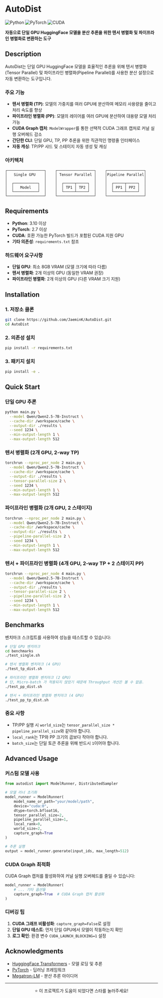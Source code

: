 # AutoDist

![Python](https://img.shields.io/badge/Python-3.10+-blue.svg)
![PyTorch](https://img.shields.io/badge/PyTorch-2.7+-red.svg)
![CUDA](https://img.shields.io/badge/CUDA-Supported-green.svg)

**자동으로 단일 GPU HuggingFace 모델을 분산 추론을 위한 텐서 병렬화 및 파이프라인 병렬화로 변환하는 도구**

## Description

AutoDist는 단일 GPU HuggingFace 모델을 효율적인 추론을 위해 텐서 병렬화(Tensor Parallel) 및 파이프라인 병렬화(Pipeline Parallel)를 사용한 분산 설정으로 자동 변환하는 도구입니다.

### 주요 기능

- **텐서 병렬화 (TP)**: 모델의 가중치를 여러 GPU에 분산하여 메모리 사용량을 줄이고 처리 속도를 향상
- **파이프라인 병렬화 (PP)**: 모델의 레이어를 여러 GPU에 분산하여 대용량 모델 처리 가능
- **CUDA Graph 캡처**: `ModelWrapper`를 통한 선택적 CUDA 그래프 캡처로 커널 실행 오버헤드 감소
- **간단한 CLI**: 단일 GPU, TP, PP 추론을 위한 직관적인 명령줄 인터페이스
- **자동 캐싱**: TP/PP 샤드 및 스테이지 자동 생성 및 캐싱

### 아키텍처

```
┌─────────────────┐    ┌─────────────────┐    ┌─────────────────┐
│   Single GPU    │    │ Tensor Parallel │    │Pipeline Parallel│
│                 │    │                 │    │                 │
│  ┌───────────┐  │    │  ┌─────┬─────┐  │    │  ┌─────┬─────┐  │
│  │   Model   │  │    │  │ TP1 │ TP2 │  │    │  │ PP1 │ PP2 │  │
│  └───────────┘  │    │  └─────┴─────┘  │    │  └─────┴─────┘  │
└─────────────────┘    └─────────────────┘    └─────────────────┘
```

## Requirements

- **Python**: 3.10 이상
- **PyTorch**: 2.7 이상
- **CUDA**: 호환 가능한 PyTorch 빌드가 포함된 CUDA 지원 GPU
- **기타 의존성**: `requirements.txt` 참조

### 하드웨어 요구사항

- **단일 GPU**: 최소 8GB VRAM (모델 크기에 따라 다름)
- **텐서 병렬화**: 2개 이상의 GPU (동일한 VRAM 권장)
- **파이프라인 병렬화**: 2개 이상의 GPU (다른 VRAM 크기 지원)

## Installation

### 1. 저장소 클론

```bash
git clone https://github.com/JaeminK/AutoDist.git
cd AutoDist
```

### 2. 의존성 설치

```bash
pip install -r requirements.txt
```

### 3. 패키지 설치

```bash
pip install -e .
```

## Quick Start

### 단일 GPU 추론

```bash
python main.py \
  --model Qwen/Qwen2.5-7B-Instruct \
  --cache-dir /workspace/cache \
  --output-dir ./results \
  --seed 1234 \
  --min-output-length 1 \
  --max-output-length 512
```

### 텐서 병렬화 (2개 GPU, 2-way TP)

```bash
torchrun --nproc_per_node 2 main.py \
  --model Qwen/Qwen2.5-7B-Instruct \
  --cache-dir /workspace/cache \
  --output-dir ./results \
  --tensor-parallel-size 2 \
  --seed 1234 \
  --min-output-length 1 \
  --max-output-length 512
```

### 파이프라인 병렬화 (2개 GPU, 2 스테이지)

```bash
torchrun --nproc_per_node 2 main.py \
  --model Qwen/Qwen2.5-7B-Instruct \
  --cache-dir /workspace/cache \
  --output-dir ./results \
  --pipeline-parallel-size 2 \
  --seed 1234 \
  --min-output-length 1 \
  --max-output-length 512
```

### 텐서 + 파이프라인 병렬화 (4개 GPU, 2-way TP + 2 스테이지 PP)

```bash
torchrun --nproc_per_node 4 main.py \
  --model Qwen/Qwen2.5-7B-Instruct \
  --cache-dir /workspace/cache \
  --output-dir ./results \
  --tensor-parallel-size 2 \
  --pipeline-parallel-size 2 \
  --seed 1234 \
  --min-output-length 1 \
  --max-output-length 512
```

## Benchmarks

벤치마크 스크립트를 사용하여 성능을 테스트할 수 있습니다:

```bash
# 단일 GPU 벤치마크
cd benchmarks
./test_single.sh

# 텐서 병렬화 벤치마크 (4 GPU)
./test_tp_dist.sh

# 파이프라인 병렬화 벤치마크 (2 GPU)
# 단, Micro-batch 가 적용되지 않았기 때문에 Throughput 개선은 볼 수 없음.
./test_pp_dist.sh

# 텐서 + 파이프라인 병렬화 벤치마크 (4 GPU)
./test_pp_tp_dist.sh
```


### 중요 사항

- TP/PP 실행 시 `world_size`는 `tensor_parallel_size * pipeline_parallel_size`와 같아야 합니다.
- `local_rank`는 TP와 PP 크기의 곱보다 작아야 합니다.
- `batch_size`는 단일 토큰 추론을 위해 반드시 `1`이어야 합니다.

## Advanced Usage

### 커스텀 모델 사용

```python
from autodist import ModelRunner, DistributedSampler

# 모델 러너 초기화
model_runner = ModelRunner(
    model_name_or_path="your/model/path",
    device="cuda:0",
    dtype=torch.bfloat16,
    tensor_parallel_size=2,
    pipeline_parallel_size=1,
    local_rank=0,
    world_size=2,
    capture_graph=True
)

# 추론 실행
output = model_runner.generate(input_ids, max_length=512)
```

### CUDA Graph 최적화

CUDA Graph 캡처를 활성화하여 커널 실행 오버헤드를 줄일 수 있습니다:

```python
model_runner = ModelRunner(
    # ... 기타 옵션들
    capture_graph=True  # CUDA Graph 캡처 활성화
)
```

### 디버깅 팁

1. **CUDA 그래프 비활성화**: `capture_graph=False`로 설정
2. **단일 GPU 테스트**: 먼저 단일 GPU에서 모델이 작동하는지 확인
3. **로그 확인**: 환경 변수 `CUDA_LAUNCH_BLOCKING=1` 설정


## Acknowledgments

- [HuggingFace Transformers](https://github.com/huggingface/transformers) - 모델 로딩 및 추론
- [PyTorch](https://pytorch.org/) - 딥러닝 프레임워크
- [Megatron-LM](https://github.com/NVIDIA/Megatron-LM) - 분산 추론 아이디어

---

<div align="center">

⭐ 이 프로젝트가 도움이 되었다면 스타를 눌러주세요!

</div>
